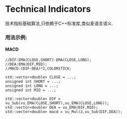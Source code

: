# Technical Indicators

技术指标基础算法,只依赖于C++标准库,类似麦语言语义.

### 用法示例:

#### MACD

    //DIF:EMA(CLOSE,SHORT)-EMA(CLOSE,LONG);
    //DEA:EMA(DIF,MID);
    //MACD:(DIF-DEA)*2,COLORSTICK;

    std::vector<double> CLOSE = ...;
    unsigned int SHORT = ...;
    unsigned int LONG = ...;
    unsigned int MID = ...;

    std::vector<double> DIF = vu_Sub(vu_EMA(CLOSE,SHORT),vu_EMA(CLOSE,LONG));
    std::vector<double> DEA = vu_EMA(DIF,MID);
    std::vector<double> macd = vu_Mul(2,vu_Sub(DIF,DEA));


